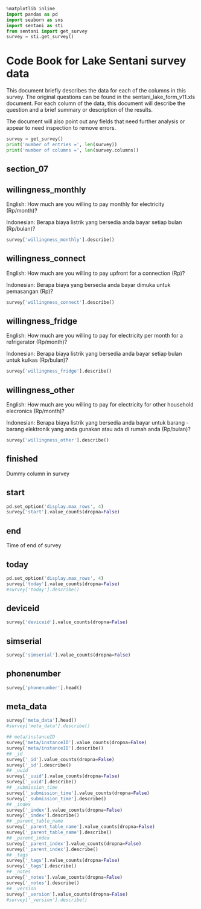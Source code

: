 ```python
%matplotlib inline
import pandas as pd
import seaborn as sns
import sentani as sti
from sentani import get_survey
survey = sti.get_survey()
```

# Code Book for Lake Sentani survey data

This document briefly describes the data for each of the columns in this survey.
The original questions can be found in the sentani_lake_form_v11.xls document.
For each column of the data, this document will describe the question and a
brief summary or description of the results.

The document will also point out any fields that need further analysis or appear
to need inspection to remove errors.

```python
survey = get_survey()
print('number of entries =', len(survey))
print('number of columns =', len(survey.columns))
```

## section_07

## willingness_monthly
English: How much are you willing to pay monthly for electricity (Rp/month)?

Indonesian: Berapa biaya listrik yang bersedia anda bayar setiap bulan
(Rp/bulan)?

```python
survey['willingness_monthly'].describe()
```

## willingness_connect
English: How much are you willing to pay upfront for a connection (Rp)?

Indonesian: Berapa biaya yang bersedia anda bayar dimuka untuk pemasangan (Rp)?

```python
survey['willingness_connect'].describe()
```

## willingness_fridge
English: How much are you willing to pay for electricity per month for a
refrigerator (Rp/month)?

Indonesian: Berapa biaya listrik yang bersedia anda bayar setiap bulan untuk
kulkas (Rp/bulan)?

```python
survey['willingness_fridge'].describe()
```

## willingness_other
English: How much are you willing to pay for electricity for other household
elecronics (Rp/month)?

Indonesian: Berapa biaya listrik yang bersedia anda bayar untuk barang - barang
elektronik yang anda gunakan atau ada di rumah anda (Rp/bulan)?

```python
survey['willingness_other'].describe()
```

## finished
Dummy column in survey


## start

```python
pd.set_option('display.max_rows', 4)
survey['start'].value_counts(dropna=False)
```

## end
Time of end of survey

## today

```python
pd.set_option('display.max_rows', 4)
survey['today'].value_counts(dropna=False)
#survey['today'].describe()
```

## deviceid

```python
survey['deviceid'].value_counts(dropna=False)
```

## simserial

```python
survey['simserial'].value_counts(dropna=False)
```

## phonenumber

```python
survey['phonenumber'].head()
```

## meta_data

```python
survey['meta_data'].head()
#survey['meta_data'].describe()
```

```python
## meta/instanceID
survey['meta/instanceID'].value_counts(dropna=False)
survey['meta/instanceID'].describe()
## _id
survey['_id'].value_counts(dropna=False)
survey['_id'].describe()
## _uuid
survey['_uuid'].value_counts(dropna=False)
survey['_uuid'].describe()
## _submission_time
survey['_submission_time'].value_counts(dropna=False)
survey['_submission_time'].describe()
## _index
survey['_index'].value_counts(dropna=False)
survey['_index'].describe()
## _parent_table_name
survey['_parent_table_name'].value_counts(dropna=False)
survey['_parent_table_name'].describe()
## _parent_index
survey['_parent_index'].value_counts(dropna=False)
survey['_parent_index'].describe()
## _tags
survey['_tags'].value_counts(dropna=False)
survey['_tags'].describe()
## _notes
survey['_notes'].value_counts(dropna=False)
survey['_notes'].describe()
## _version
survey['_version'].value_counts(dropna=False)
#survey['_version'].describe()
```

```python

```
